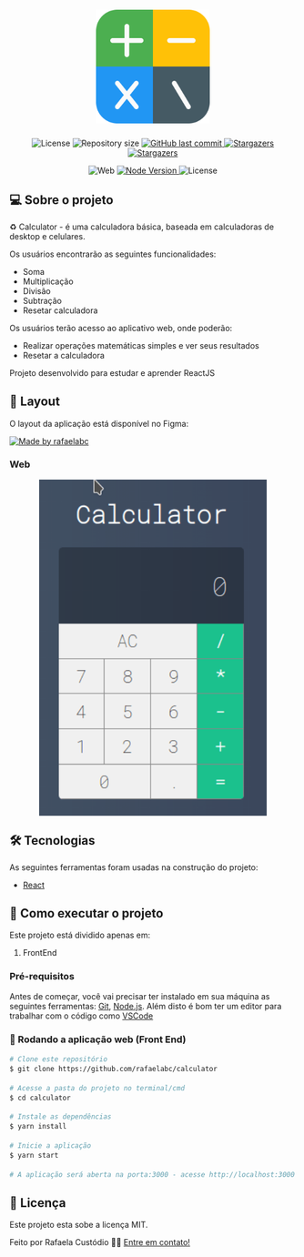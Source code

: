 <h1 align="center">
    <img alt="Calculator" title="#Calculator" src="./assets/calculator.svg" width="200px" />
</h1>

<p align="center">
 <img alt="License" src="https://img.shields.io/badge/license-MIT-orange">
  <img alt="Repository size" src="https://img.shields.io/github/repo-size/rafaelabc/calculator">


  <a href="https://github.com/tgmarinho/nlw1/commits/master">
    <img alt="GitHub last commit" src="https://img.shields.io/github/last-commit/rafaelabc/calculator">
  </a>


   <a href="https://github.com/tgmarinho/nlw1/stargazers">
    <img alt="Stargazers" src="https://img.shields.io/github/forks/rafaelabc/calculator?style=social">
  </a>
   <a href="https://github.com/tgmarinho/nlw1/stargazers">
    <img alt="Stargazers" src="https://img.shields.io/github/stars/rafaelabc/calculator?style=social">
  </a>
</p>
<p align="center">

  <img alt="Web" src="https://img.shields.io/badge/web-react-9cf">


  <a href="https://github.com/tgmarinho/nlw1/commits/master">
    <img alt="Node Version" src="https://img.shields.io/badge/node-12.22.0-blueviolet	">
  </a>

  <img alt="License" src="https://img.shields.io/badge/npm-6.14.11-red">

</p>


## 💻 Sobre o projeto

♻️ Calculator - é uma calculadora básica, baseada em calculadoras de desktop e celulares.

Os usuários encontrarão as seguintes funcionalidades:
- Soma
- Multiplicação
- Divisão
- Subtração
- Resetar calculadora

Os usuários terão acesso ao aplicativo web, onde poderão:
- Realizar operações matemáticas simples e ver seus resultados
- Resetar a calculadora

Projeto desenvolvido para estudar e aprender ReactJS

## 🎨 Layout

O layout da aplicação está disponível no Figma:

<a href="https://www.figma.com/file/6OMfsJRbh8fVdG8GdsScje/Calculator">
  <img alt="Made by rafaelabc" src="https://img.shields.io/badge/Acessar%20Layout%20-Figma-%2304D361">
</a>

### Web

<p align="center" style="display: flex; align-items: flex-start; justify-content: center;">


  <img alt="Calculator" title="#Calculator" src="./assets/calculator-demo.gif" width="400px">
</p>

## 🛠 Tecnologias

As seguintes ferramentas foram usadas na construção do projeto:

- [React][reactjs]

## 🚀 Como executar o projeto

Este projeto está dividido apenas em:
1. FrontEnd

### Pré-requisitos

Antes de começar, você vai precisar ter instalado em sua máquina as seguintes ferramentas:
[Git](https://git-scm.com), [Node.js][nodejs].
Além disto é bom ter um editor para trabalhar com o código como [VSCode][vscode]

### 🧭 Rodando a aplicação web (Front End)

```bash
# Clone este repositório
$ git clone https://github.com/rafaelabc/calculator

# Acesse a pasta do projeto no terminal/cmd
$ cd calculator

# Instale as dependências
$ yarn install

# Inicie a aplicação
$ yarn start

# A aplicação será aberta na porta:3000 - acesse http://localhost:3000
```

## 📝 Licença

Este projeto esta sobe a licença MIT.

Feito por Rafaela Custódio 👋🏽 [Entre em contato!](https://www.linkedin.com/in/rafaela-custodio/)

[nodejs]: https://nodejs.org/
[reactjs]: https://reactjs.org
[rn]: https://facebook.github.io/react-native/
[yarn]: https://yarnpkg.com/
[vscode]: https://code.visualstudio.com/
[vceditconfig]: https://marketplace.visualstudio.com/items?itemName=EditorConfig.EditorConfig
[license]: https://opensource.org/licenses/MIT
[vceslint]: https://marketplace.visualstudio.com/items?itemName=dbaeumer.vscode-eslint
[prettier]: https://marketplace.visualstudio.com/items?itemName=esbenp.prettier-vscode
[rs]: https://rocketseat.com.br